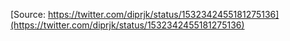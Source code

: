 [Source: https://twitter.com/diprjk/status/1532342455181275136](https://twitter.com/diprjk/status/1532342455181275136)